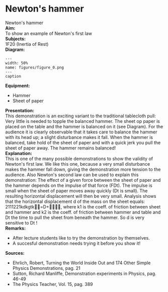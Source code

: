 # Newton's hammer 
 Newton's hammer   
<b> Aim: </b>  
 To show an example of Newton's first law    
<b> Subjects: </b>  
 1F20 (Inertia of Rest)   
<b> Diagram: </b>  
   
```{figure} figures/figure_0.png  
---  
width: 50%  
name: figures/figure_0.png  
---  
caption  
``` 
      
<b> Equipment: </b>  
 
 *  Hammer 
 *  Sheet of paper
       
<b> Presentation: </b>  
 This demonstration is an exciting variant to the traditional tablecloth pull: Very little is needed to topple the balanced hammer. The sheet op paper is placed on the table and the hammer is balanced on it (see Diagram). For the audience it is clearly observable that it takes care to balance the hammer with its head up; a slight disturbance makes it fall. When the hammer is balanced, take hold of the sheet of paper and with a quick jerk you pull the sheet of paper away. The hammer remains balanced!    
<b> Explanation: </b>  
 This is one of the many possible demonstrations to show the validity of Newton's first law. We like this one, because a very small disturbance makes the hammer fall down, giving the demonstration more tension to the audience.  Also Newton's second law can be used to explain this demonstration: The effect of a given force between the sheet of paper and the hammer depends on the impulse of that force (FDt). The impulse is small when the sheet of paper moves away quickly (Dt is small). The resulting horizontal displacement will then be very small. Analysis shows that the horizontal displacement d of the mass on the sheet equals: 2111221kdkgtk=D+, where k1 is the coeff. of friction between sheet and hammer and k2 is the coeff. of friction between hammer and table and Dt the time to pull the sheet from beneath the hammer. So d is very sensitive to Dt !   
<b> Remarks: </b>  
 
 *  After lecture students like to try the demonstration by themselves. 
 *  A succesful demonstration needs trying it before you show it!
   
<b> Sources: </b>  
 
 *  Ehrlich, Robert, Turning the World Inside Out and 174 Other Simple Physics Demonstrations, pag. 21 
 *  Sutton, Richard Manliffe, Demonstration experiments in Physics, pag. 46-49 
 *  The Physics Teacher, Vol. 15, pag. 389
  
